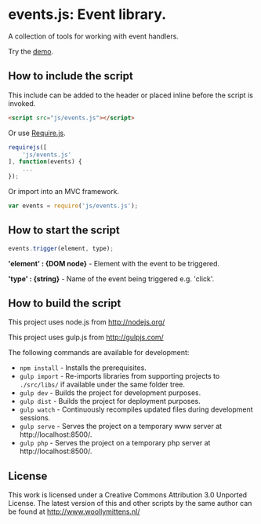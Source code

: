 # events.js: Event library.

A collection of tools for working with event handlers.

Try the <a href="http://www.woollymittens.nl/default.php?url=useful-events">demo</a>.

## How to include the script

This include can be added to the header or placed inline before the script is invoked.

```html
<script src="js/events.js"></script>
```

Or use [Require.js](https://requirejs.org/).

```js
requirejs([
	'js/events.js'
], function(events) {
	...
});
```

Or import into an MVC framework.

```js
var events = require('js/events.js');
```

## How to start the script

```javascript
events.trigger(element, type);
```

**'element' : {DOM node}** - Element with the event to be triggered.

**'type' : {string}** - Name of the event being triggered e.g. 'click'.

## How to build the script

This project uses node.js from http://nodejs.org/

This project uses gulp.js from http://gulpjs.com/

The following commands are available for development:
+ `npm install` - Installs the prerequisites.
+ `gulp import` - Re-imports libraries from supporting projects to `./src/libs/` if available under the same folder tree.
+ `gulp dev` - Builds the project for development purposes.
+ `gulp dist` - Builds the project for deployment purposes.
+ `gulp watch` - Continuously recompiles updated files during development sessions.
+ `gulp serve` - Serves the project on a temporary www server at http://localhost:8500/.
+ `gulp php` - Serves the project on a temporary php server at http://localhost:8500/.

## License

This work is licensed under a Creative Commons Attribution 3.0 Unported License. The latest version of this and other scripts by the same author can be found at http://www.woollymittens.nl/
